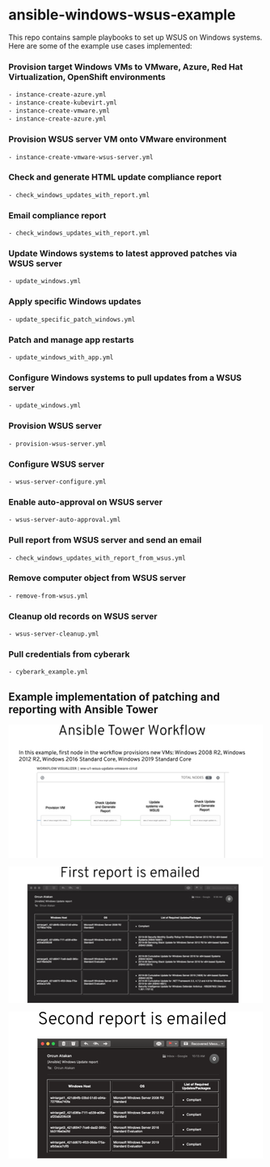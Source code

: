 # ansible-windows-wsus-example
This repo contains sample playbooks to set up WSUS on Windows systems. Here are some of the example use cases implemented:



### Provision target Windows VMs to VMware, Azure, Red Hat Virtualization, OpenShift environments
    - instance-create-azure.yml
    - instance-create-kubevirt.yml
    - instance-create-vmware.yml
    - instance-create-azure.yml
### Provision WSUS server VM onto VMware environment
    - instance-create-vmware-wsus-server.yml
### Check and generate HTML update compliance report
    - check_windows_updates_with_report.yml
### Email compliance report
    - check_windows_updates_with_report.yml
### Update Windows systems to latest approved patches via WSUS server
    - update_windows.yml
### Apply specific Windows updates
    - update_specific_patch_windows.yml
### Patch and manage app restarts
    - update_windows_with_app.yml
### Configure Windows systems to pull updates from a WSUS server
    - update_windows.yml
### Provision WSUS server
    - provision-wsus-server.yml
### Configure WSUS server
    - wsus-server-configure.yml
### Enable auto-approval on WSUS server
    - wsus-server-auto-approval.yml
### Pull report from WSUS server and send an email
    - check_windows_updates_with_report_from_wsus.yml
### Remove computer object from WSUS server
    - remove-from-wsus.yml
### Cleanup old records on WSUS server
    - wsus-server-cleanup.yml
### Pull credentials from cyberark
    - cyberark_example.yml
    
## Example implementation of patching and reporting with Ansible Tower

![Image 1](docs/images/step-1.png)

![Image 1](docs/images/step-2.png)

![Image 1](docs/images/step-3.png)
